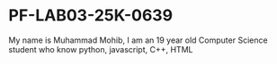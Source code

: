 # PF-LAB03-25K-0639
My name is Muhammad Mohib, I am an 19 year old Computer Science student who know python, javascript, C++, HTML
